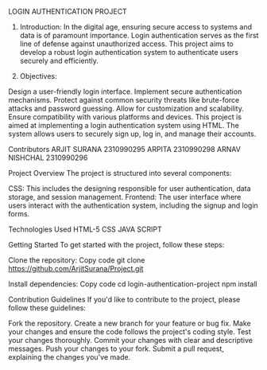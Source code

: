 LOGIN AUTHENTICATION PROJECT

1. Introduction:
In the digital age, ensuring secure access to systems and data is of paramount importance. Login authentication serves as the first line of defense against unauthorized access. This project aims to develop a robust login authentication system to authenticate users securely and efficiently.

2. Objectives:

Design a user-friendly login interface.
Implement secure authentication mechanisms.
Protect against common security threats like brute-force attacks and password guessing.
Allow for customization and scalability.
Ensure compatibility with various platforms and devices.
This project is aimed at implementing a login authentication system using HTML. The system allows users to securely sign up, log in, and manage their accounts.

Contributors
ARJIT SURANA 2310990295
ARPITA 2310990298
ARNAV NISHCHAL 2310990296

Project Overview
The project is structured into several components:

CSS: This includes the designing responsible for user authentication, data storage, and session management.
Frontend: The user interface where users interact with the authentication system, including the signup and login forms.

Technologies Used
HTML-5 
CSS
JAVA SCRIPT


Getting Started
To get started with the project, follow these steps:

Clone the repository:
Copy code
git clone 
https://github.com/ArjitSurana/Project.git

Install dependencies:
Copy code
cd login-authentication-project
npm install

Contribution Guidelines
If you'd like to contribute to the project, please follow these guidelines:

Fork the repository.
Create a new branch for your feature or bug fix.
Make your changes and ensure the code follows the project's coding style.
Test your changes thoroughly.
Commit your changes with clear and descriptive messages.
Push your changes to your fork.
Submit a pull request, explaining the changes you've made.
